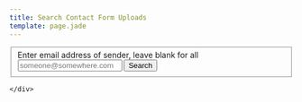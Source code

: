 ```yaml
---
title: Search Contact Form Uploads
template: page.jade
---
```




<form class="ink-form" ng-controller="uploads">
    <fieldset>
        <div class="control-group">
            <label for="text-input push-center">Enter email address of sender, leave blank for all</label>
            <div class="control large-80 append-button push-center">
                <span><input id="text-input" type="email" placeholder="someone@somewhere.com" ng-model="sender"></span>
                <button class="ink-button" ng-click="search()"><i class="icon-search"></i> Search</button>
            </div>
        </div>
    </fieldset>
    <a stub></a>
    <div id="target">

    </div>
</form>
